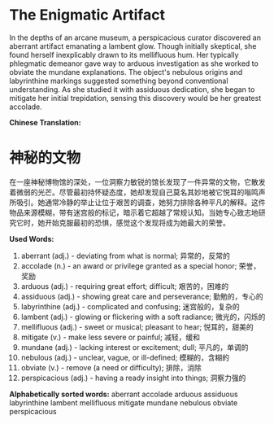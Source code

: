 # The Enigmatic Artifact

In the depths of an arcane museum, a perspicacious curator discovered an aberrant artifact emanating a lambent glow. Though initially skeptical, she found herself inexplicably drawn to its mellifluous hum. Her typically phlegmatic demeanor gave way to arduous investigation as she worked to obviate the mundane explanations. The object's nebulous origins and labyrinthine markings suggested something beyond conventional understanding. As she studied it with assiduous dedication, she began to mitigate her initial trepidation, sensing this discovery would be her greatest accolade.

**Chinese Translation:**
# 神秘的文物

在一座神秘博物馆的深处，一位洞察力敏锐的馆长发现了一件异常的文物，它散发着微弱的光芒。尽管最初持怀疑态度，她却发现自己莫名其妙地被它悦耳的嗡鸣声所吸引。她通常冷静的举止让位于艰苦的调查，她努力排除各种平凡的解释。这件物品来源模糊，带有迷宫般的标记，暗示着它超越了常规认知。当她专心致志地研究它时，她开始克服最初的恐惧，感觉这个发现将成为她最大的荣誉。

**Used Words:**
1. aberrant (adj.) - deviating from what is normal; 异常的，反常的
2. accolade (n.) - an award or privilege granted as a special honor; 荣誉，奖励
3. arduous (adj.) - requiring great effort; difficult; 艰苦的，困难的
4. assiduous (adj.) - showing great care and perseverance; 勤勉的，专心的
5. labyrinthine (adj.) - complicated and confusing; 迷宫般的，复杂的
6. lambent (adj.) - glowing or flickering with a soft radiance; 微光的，闪烁的
7. mellifluous (adj.) - sweet or musical; pleasant to hear; 悦耳的，甜美的
8. mitigate (v.) - make less severe or painful; 减轻，缓和
9. mundane (adj.) - lacking interest or excitement; dull; 平凡的，单调的
10. nebulous (adj.) - unclear, vague, or ill-defined; 模糊的，含糊的
11. obviate (v.) - remove (a need or difficulty); 排除，消除
12. perspicacious (adj.) - having a ready insight into things; 洞察力强的

**Alphabetically sorted words:**
aberrant
accolade
arduous
assiduous
labyrinthine
lambent
mellifluous
mitigate
mundane
nebulous
obviate
perspicacious

